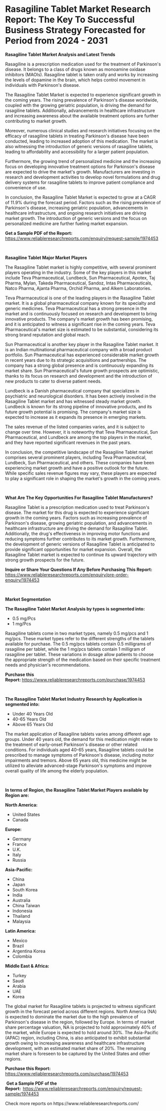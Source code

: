 <p><h1>Rasagiline Tablet Market Research Report: The Key To Successful Business Strategy Forecasted for Period from 2024 - 2031</h1></p><p><strong>Rasagiline Tablet Market Analysis and Latest Trends</strong></p>
<p><p>Rasagiline is a prescription medication used for the treatment of Parkinson's disease. It belongs to a class of drugs known as monoamine oxidase inhibitors (MAOIs). Rasagiline tablet is taken orally and works by increasing the levels of dopamine in the brain, which helps control movement in individuals with Parkinson's disease.</p><p>The Rasagiline Tablet Market is expected to experience significant growth in the coming years. The rising prevalence of Parkinson's disease worldwide, coupled with the growing geriatric population, is driving the demand for rasagiline tablets. Additionally, advancements in healthcare infrastructure and increasing awareness about the available treatment options are further contributing to market growth.</p><p>Moreover, numerous clinical studies and research initiatives focusing on the efficacy of rasagiline tablets in treating Parkinson's disease have been conducted, leading to increased adoption of this medication. The market is also witnessing the introduction of generic versions of rasagiline tablets, leading to affordability and accessibility for a larger patient population.</p><p>Furthermore, the growing trend of personalized medicine and the increasing focus on developing innovative treatment options for Parkinson's disease are expected to drive the market's growth. Manufacturers are investing in research and development activities to develop novel formulations and drug delivery systems for rasagiline tablets to improve patient compliance and convenience of use.</p><p>In conclusion, the Rasagiline Tablet Market is expected to grow at a CAGR of 11.9% during the forecast period. Factors such as the rising prevalence of Parkinson's disease, increasing geriatric population, advancements in healthcare infrastructure, and ongoing research initiatives are driving market growth. The introduction of generic versions and the focus on personalized medicine are further fueling market expansion.</p></p>
<p><strong>Get a Sample PDF of the Report:&nbsp;</strong> <a href="https://www.reliableresearchreports.com/enquiry/request-sample/1974453">https://www.reliableresearchreports.com/enquiry/request-sample/1974453</a></p>
<p>&nbsp;</p>
<p><strong>Rasagiline Tablet Major Market Players</strong></p>
<p><p>The Rasagiline Tablet market is highly competitive, with several prominent players operating in the industry. Some of the key players in this market include Teva Pharmaceutical, Lundbeck, Sun Pharmaceutical, Apotex, Taj Pharma, Mylan, Takeda Pharmaceutical, Sandoz, Intas Pharmaceuticals, Natco Pharma, Ajanta Pharma, Orchid Pharma, and Alkem Laboratories.</p><p>Teva Pharmaceutical is one of the leading players in the Rasagiline Tablet market. It is a global pharmaceutical company known for its specialty and generic medicines. Teva Pharmaceutical has a strong presence in the market and is continuously focused on research and development to bring innovative products. The company's market growth has been promising, and it is anticipated to witness a significant rise in the coming years. Teva Pharmaceutical's market size is estimated to be substantial, considering its strong brand reputation and global reach.</p><p>Sun Pharmaceutical is another key player in the Rasagiline Tablet market. It is an Indian multinational pharmaceutical company with a broad product portfolio. Sun Pharmaceutical has experienced considerable market growth in recent years due to its strategic acquisitions and partnerships. The company has a strong global presence and is continuously expanding its market share. Sun Pharmaceutical's future growth prospects are optimistic, thanks to its focus on research and development and the introduction of new products to cater to diverse patient needs.</p><p>Lundbeck is a Danish pharmaceutical company that specializes in psychiatric and neurological disorders. It has been actively involved in the Rasagiline Tablet market and has witnessed steady market growth. Lundbeck is known for its strong pipeline of innovative products, and its future growth potential is promising. The company's market size is expected to increase as it expands its presence in emerging markets.</p><p>The sales revenue of the listed companies varies, and it is subject to change over time. However, it is noteworthy that Teva Pharmaceutical, Sun Pharmaceutical, and Lundbeck are among the top players in the market, and they have reported significant revenues in the past years.</p><p>In conclusion, the competitive landscape of the Rasagiline Tablet market comprises several prominent players, including Teva Pharmaceutical, Lundbeck, Sun Pharmaceutical, and others. These companies have been experiencing market growth and have a positive outlook for the future. While specific sales revenue figures may vary, these players are expected to play a significant role in shaping the market's growth in the coming years.</p></p>
<p>&nbsp;</p>
<p><strong>What Are The Key Opportunities For Rasagiline Tablet Manufacturers?</strong></p>
<p><p>Rasagiline Tablet is a prescription medication used to treat Parkinson's disease. The market for this drug is expected to experience significant growth in the coming years. Factors such as increasing prevalence of Parkinson's disease, growing geriatric population, and advancements in healthcare infrastructure are driving the demand for Rasagiline Tablet. Additionally, the drug's effectiveness in improving motor functions and reducing symptoms further contributes to its market growth. Furthermore, the development of generic versions of Rasagiline Tablet is anticipated to provide significant opportunities for market expansion. Overall, the Rasagiline Tablet market is expected to continue its upward trajectory with strong growth prospects for the future.</p></p>
<p><strong>Inquire or Share Your Questions If Any Before Purchasing This Report:</strong> <a href="https://www.reliableresearchreports.com/enquiry/pre-order-enquiry/1974453">https://www.reliableresearchreports.com/enquiry/pre-order-enquiry/1974453</a></p>
<p>&nbsp;</p>
<p><strong>Market Segmentation</strong></p>
<p><strong>The Rasagiline Tablet Market Analysis by types is segmented into:</strong></p>
<p><ul><li>0.5 mg/Pcs</li><li>1 mg/Pcs</li></ul></p>
<p><p>Rasagiline tablets come in two market types, namely 0.5 mg/pcs and 1 mg/pcs. These market types refer to the different strengths of the tablets available for purchase. The 0.5 mg/pcs tablets contain 0.5 milligrams of rasagiline per tablet, while the 1 mg/pcs tablets contain 1 milligram of rasagiline per tablet. These variations in dosage allow patients to choose the appropriate strength of the medication based on their specific treatment needs and physician's recommendations.</p></p>
<p><strong>Purchase this Report:&nbsp;</strong><a href="https://www.reliableresearchreports.com/purchase/1974453">https://www.reliableresearchreports.com/purchase/1974453</a></p>
<p>&nbsp;</p>
<p><strong>The Rasagiline Tablet Market Industry Research by Application is segmented into:</strong></p>
<p><ul><li>Under 40 Years Old</li><li>40-65 Years Old</li><li>Above 65 Years Old</li></ul></p>
<p><p>The market application of Rasagiline tablets varies among different age groups. Under 40 years old, the demand for this medication might relate to the treatment of early-onset Parkinson's disease or other related conditions. For individuals aged 40-65 years, Rasagiline tablets could be prescribed to manage symptoms of Parkinson's disease, including motor impairments and tremors. Above 65 years old, this medicine might be utilized to alleviate advanced-stage Parkinson's symptoms and improve overall quality of life among the elderly population.</p></p>
<p>&nbsp;</p>
<p><strong>In terms of Region, the Rasagiline Tablet Market Players available by Region are:</strong></p>
<p>
    <p> <strong> North America: </strong>
        <ul>
            <li>United States</li>
            <li>Canada</li>
        </ul>
        </p> 
    <p> <strong> Europe: </strong>
        <ul>
            <li>Germany</li>
            <li>France</li>
            <li>U.K.</li>
            <li>Italy</li>
            <li>Russia</li>
        </ul>
        </p> 
    <p> <strong> Asia-Pacific: </strong>
        <ul>
            <li>China</li>
            <li>Japan</li>
            <li>South Korea</li>
            <li>India</li>
            <li>Australia</li>
            <li>China Taiwan</li>
            <li>Indonesia</li>
            <li>Thailand</li>
            <li>Malaysia</li>
        </ul>
        </p> 
    <p> <strong> Latin America: </strong>
        <ul>
            <li>Mexico</li>
            <li>Brazil</li>
            <li>Argentina Korea</li>
            <li>Colombia</li>
        </ul>
        </p> 
    <p> <strong> Middle East & Africa: </strong>
        <ul>
            <li>Turkey</li>
            <li>Saudi</li>
            <li>Arabia</li>
            <li>UAE</li>
            <li>Korea</li>
        </ul>
    </p>
    </p>
<p><p>The global market for Rasagiline tablets is projected to witness significant growth in the forecast period across different regions. North America (NA) is expected to dominate the market due to the high prevalence of Parkinson's disease in the region, followed by Europe. In terms of market share percentage valuation, NA is projected to hold approximately 40% of the market, while Europe is expected to hold around 30%. The Asia-Pacific (APAC) region, including China, is also anticipated to exhibit substantial growth owing to increasing awareness and healthcare infrastructure development, with an estimated market share of 20%. The remaining market share is foreseen to be captured by the United States and other regions.</p></p>
<p><strong>Purchase this Report: </strong><a href="https://www.reliableresearchreports.com/purchase/1974453">https://www.reliableresearchreports.com/purchase/1974453</a></p>
<p>&nbsp;<strong>Get a Sample PDF of the Report:&nbsp;&nbsp;</strong><a href="https://www.reliableresearchreports.com/enquiry/request-sample/1974453">https://www.reliableresearchreports.com/enquiry/request-sample/1974453</a></p>
<p><strong></strong></p>
<p>Check more reports on https://www.reliableresearchreports.com/</p>
